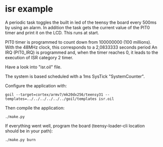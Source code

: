 # isr example

A periodic task toggles the built in led of the teensy the board every
500ms by using an alarm. In addition the task gets the current value
of the PIT0 timer and print it on the LCD. This runs at start.

PIT0 timer is programmed to count down from 100000000 (100 millions).
With the 48MHz clock, this corresponds to a 2,0833333 seconds period
An IRQ (PIT0_IRQ) is programmed and, when the timer reaches 0, it
leads to the execution of ISR category 2 timer.

Have a look into "isr.oil" file.

The system is based scheduled with a 1ms SysTick "SystemCounter".

Configure the application with:

`goil --target=cortex/armv7/mk20dx256/teensy31 --templates=../../../../../../goil/templates isr.oil`

Then compile the application:

`./make.py`

If everything went well, program the board (teensy-loader-cli location should be in your path):

`./make.py burn`
